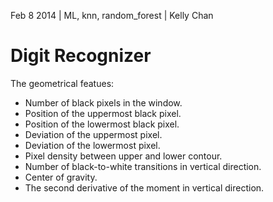 Feb 8 2014 | ML, knn, random_forest | Kelly Chan
# Digit Recognizer


The geometrical featues:
- Number of black pixels in the window.
- Position of the uppermost black pixel.
- Position of the lowermost black pixel.
- Deviation of the uppermost pixel.
- Deviation of the lowermost pixel.
- Pixel density between upper and lower contour.
- Number of black-to-white transitions in vertical direction.
- Center of gravity.
- The second derivative of the moment in vertical direction.
